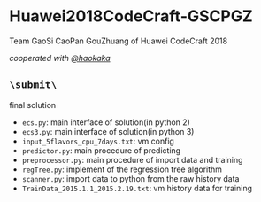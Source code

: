 # Huawei2018CodeCraft-GSCPGZ

Team GaoSi CaoPan GouZhuang of Huawei CodeCraft 2018

*cooperated with [@haokaka](<https://github.com/haokaka>)*

## `\submit\`

final solution

* `ecs.py`: main interface of solution(in python 2)
* `ecs3.py`: main interface of solution(in python 3)
* `input_5flavors_cpu_7days.txt`: vm config
* `predictor.py`: main procedure of predicting
* `preprocessor.py`: main procedure of import data and training
* `regTree.py`: implement of the regression tree algorithm
* `scanner.py`: import data to python from the raw history data
* `TrainData_2015.1.1_2015.2.19.txt`: vm history data for training
